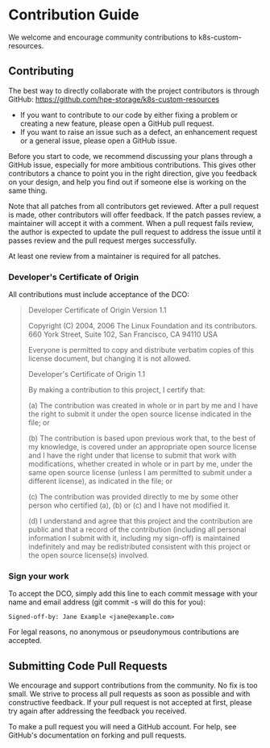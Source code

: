 # Contribution Guide

We welcome and encourage community contributions to k8s-custom-resources.

## Contributing

The best way to directly collaborate with the project contributors is through GitHub: <https://github.com/hpe-storage/k8s-custom-resources>

* If you want to contribute to our code by either fixing a problem or creating a new feature, please open a GitHub pull request.
* If you want to raise an issue such as a defect, an enhancement request or a general issue, please open a GitHub issue.

Before you start to code, we recommend discussing your plans through a GitHub issue, especially for more ambitious contributions. This gives other contributors a chance to point you in the right direction, give you feedback on your design, and help you find out if someone else is working on the same thing.

Note that all patches from all contributors get reviewed.
After a pull request is made, other contributors will offer feedback. If the patch passes review, a maintainer will accept it with a comment.
When a pull request fails review, the author is expected to update the pull request to address the issue until it passes review and the pull request merges successfully.

At least one review from a maintainer is required for all patches.

### Developer's Certificate of Origin

All contributions must include acceptance of the DCO:

> Developer Certificate of Origin Version 1.1
>
> Copyright (C) 2004, 2006 The Linux Foundation and its contributors. 660
> York Street, Suite 102, San Francisco, CA 94110 USA
>
> Everyone is permitted to copy and distribute verbatim copies of this
> license document, but changing it is not allowed.
>
> Developer's Certificate of Origin 1.1
>
> By making a contribution to this project, I certify that:
>
> \(a) The contribution was created in whole or in part by me and I have
> the right to submit it under the open source license indicated in the
> file; or
>
> \(b) The contribution is based upon previous work that, to the best of my
> knowledge, is covered under an appropriate open source license and I
> have the right under that license to submit that work with
> modifications, whether created in whole or in part by me, under the same
> open source license (unless I am permitted to submit under a different
> license), as indicated in the file; or
>
> \(c) The contribution was provided directly to me by some other person
> who certified (a), (b) or (c) and I have not modified it.
>
> \(d) I understand and agree that this project and the contribution are
> public and that a record of the contribution (including all personal
> information I submit with it, including my sign-off) is maintained
> indefinitely and may be redistributed consistent with this project or
> the open source license(s) involved.

### Sign your work

To accept the DCO, simply add this line to each commit message with your
name and email address (git commit -s will do this for you):

    Signed-off-by: Jane Example <jane@example.com>

For legal reasons, no anonymous or pseudonymous contributions are
accepted.

## Submitting Code Pull Requests

We encourage and support contributions from the community. No fix is too
small. We strive to process all pull requests as soon as possible and
with constructive feedback. If your pull request is not accepted at
first, please try again after addressing the feedback you received.

To make a pull request you will need a GitHub account. For help, see
GitHub's documentation on forking and pull requests.


